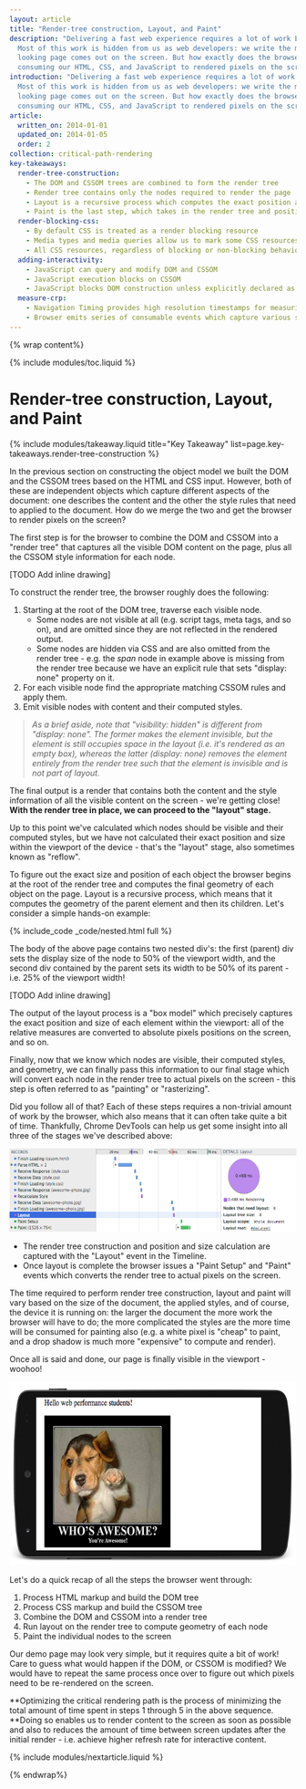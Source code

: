```yaml
---
layout: article
title: "Render-tree construction, Layout, and Paint"
description: "Delivering a fast web experience requires a lot of work by the browser. 
  Most of this work is hidden from us as web developers: we write the markup, and a nice 
  looking page comes out on the screen. But how exactly does the browser go from 
  consuming our HTML, CSS, and JavaScript to rendered pixels on the screen?"
introduction: "Delivering a fast web experience requires a lot of work by the browser. 
  Most of this work is hidden from us as web developers: we write the markup, and a nice 
  looking page comes out on the screen. But how exactly does the browser go from 
  consuming our HTML, CSS, and JavaScript to rendered pixels on the screen?"
article:
  written_on: 2014-01-01
  updated_on: 2014-01-05
  order: 2
collection: critical-path-rendering
key-takeaways:
  render-tree-construction:
    - The DOM and CSSOM trees are combined to form the render tree
    - Render tree contains only the nodes required to render the page
    - Layout is a recursive process which computes the exact position and size of each node within the renderer
    - Paint is the last step, which takes in the render tree and position and size of each element and renders the    pixels to the screen
  render-blocking-css:
    - By default CSS is treated as a render blocking resource
    - Media types and media queries allow us to mark some CSS resources as non render blocking
    - All CSS resources, regardless of blocking or non-blocking behavior are downloaded by the browser
  adding-interactivity:
    - JavaScript can query and modify DOM and CSSOM
    - JavaScript execution blocks on CSSOM
    - JavaScript blocks DOM construction unless explicitly declared as async</td>
  measure-crp:
    - Navigation Timing provides high resolution timestamps for measuring CRP.
    - Browser emits series of consumable events which capture various stages of the CRP.
---
```

{% wrap content%}

{% include modules/toc.liquid %}

# Render-tree construction, Layout, and Paint

{% include modules/takeaway.liquid title="Key Takeaway" list=page.key-takeaways.render-tree-construction %}

In the previous section on constructing the object model we built the DOM and 
the CSSOM trees based on the HTML and CSS input. However, both of these are 
independent objects which capture different aspects of the document: one 
describes the content and the other the style rules that need to applied to the 
document. How do we merge the two and get the browser to render pixels on the 
screen?

The first step is for the browser to combine the DOM and CSSOM into a "render 
tree" that captures all the visible DOM content on the page, plus all the CSSOM 
style information for each node. 

<!-- No converter for: INLINE_DRAWING -->

[TODO Add inline drawing]

To construct the render tree, the browser roughly does the following:

1. Starting at the root of the DOM tree, traverse each visible node.
    * Some nodes are not visible at all (e.g. script tags, meta tags, and so 
      on), and are omitted since they are not reflected in the rendered output. 
    * Some nodes are hidden via CSS and are also omitted from the render tree - 
      e.g. the _span_ node in example above is missing from the render tree 
      because we have an explicit rule that sets "display: none" property on it.
1. For each visible node find the appropriate matching CSSOM rules and apply 
   them.
1. Emit visible nodes with content and their computed styles.

> _As a brief aside, note that "visibility: hidden" is different from "display: 
> none". The former makes the element invisible, but the element is still 
> occupies space in the layout (i.e. it's rendered as an empty box), whereas the 
> latter (display: none) removes the element entirely from the render tree such 
> that the element is invisible and is not part of layout._

The final output is a render that contains both the content and the style 
information of all the visible content on the screen - we're getting close!  
**With the render tree in place, we can proceed to the "layout" stage.** 

Up to this point we've calculated which nodes should be visible and their 
computed styles, but we have not calculated their exact position and size within 
the viewport of the device - that's the "layout" stage, also sometimes known as 
"reflow".

To figure out the exact size and position of each object the browser begins at 
the root of the render tree and computes the final geometry of each object on 
the page. Layout is a recursive process, which means that it computes the 
geometry of the parent element and then its children. Let's consider a simple 
hands-on example:

{% include_code _code/nested.html full %}

The body of the above page contains two nested div's: the first (parent) div 
sets the display size of the node to 50% of the viewport width, and the second 
div contained by the parent sets its width to be 50% of its parent - i.e. 25% of 
the viewport width! 

<!-- No converter for: INLINE_DRAWING -->

[TODO Add inline drawing]

The output of the layout process is a "box model" which precisely captures the 
exact position and size of each element within the viewport: all of the relative 
measures are converted to absolute pixels positions on the screen, and so on. 

Finally, now that we know which nodes are visible, their computed styles, and 
geometry, we can finally pass this information to our final stage which will 
convert each node in the render tree to actual pixels on the screen - this step 
is often referred to as "painting" or "rasterizing".

Did you follow all of that? Each of these steps requires a non-trivial amount of 
work by the browser, which also means that it can often take quite a bit of 
time. Thankfully, Chrome DevTools can help us get some insight into all three of 
the stages we've described above:

<img src="image02.png" width="624" height="146" />

* The render tree construction and position and size calculation are captured 
  with the "Layout" event in the Timeline. 
* Once layout is complete the browser issues a "Paint Setup" and "Paint" events 
  which converts the render tree to actual pixels on the screen. 

The time required to perform render tree construction, layout and paint will 
vary based on the size of the document, the applied styles, and of course, the 
device it is running on: the larger the document the more work the browser will 
have to do; the more complicated the styles are the more time will be consumed 
for painting also (e.g. a white pixel is "cheap" to paint, and a drop shadow is 
much more "expensive" to compute and render).

Once all is said and done, our page is finally visible in the viewport - woohoo!

<img src="image03.png" width="624" height="322" />

Let's do a quick recap of all the steps the browser went through:

1. Process HTML markup and build the DOM tree
1. Process CSS markup and build the CSSOM tree
1. Combine the DOM and CSSOM into a render tree
1. Run layout on the render tree to compute geometry of each node
1. Paint the individual nodes to the screen

Our demo page may look very simple, but it requires quite a bit of work! Care to 
guess what would happen if the DOM, or CSSOM is modified? We would have to 
repeat the same process once over to figure out which pixels need to be 
re-rendered on the screen. 

**Optimizing the critical rendering path is the process of minimizing the total 
amount of time spent in steps 1 through 5 in the above sequence. **Doing so 
enables us to render content to the screen as soon as possible and also to 
reduces the amount of time between screen updates after the initial render - 
i.e. achieve higher refresh rate for interactive content.

{% include modules/nextarticle.liquid %}

{% endwrap%}
